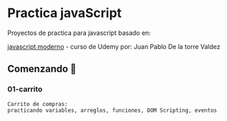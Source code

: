 # Practica javaScript
Proyectos de practica para javascript basado en:

[javascript moderno](https://www.udemy.com/course/javascript-moderno-guia-definitiva-construye-10-proyectos) - curso de Udemy por: Juan Pablo De la torre Valdez

## Comenzando 🚀

### 01-carrito
```
Carrito de compras: 
practicando variables, arreglos, funciones, DOM Scripting, eventos 
```
